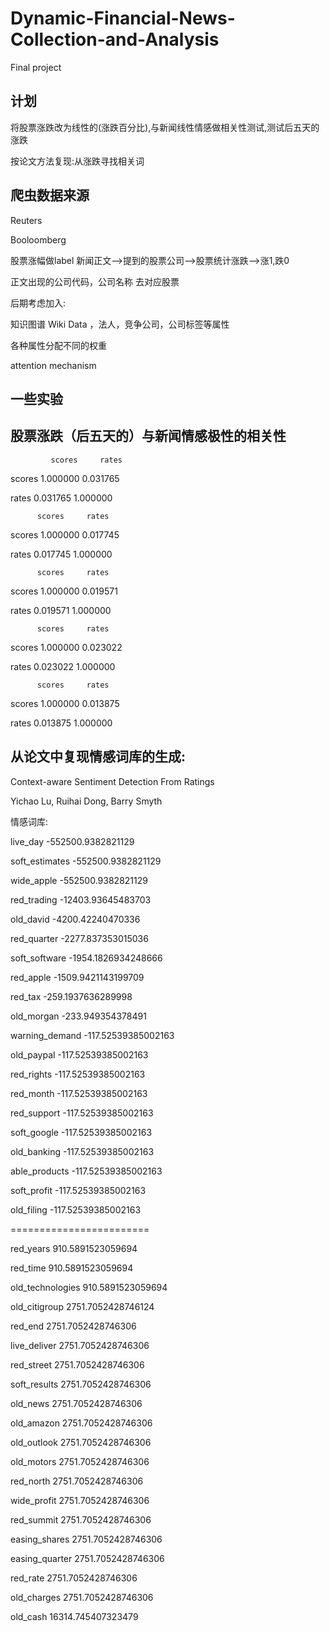 # Dynamic-Financial-News-Collection-and-Analysis
Final project

## 计划

将股票涨跌改为线性的(涨跌百分比),与新闻线性情感做相关性测试,测试后五天的涨跌


按论文方法复现:从涨跌寻找相关词


## 爬虫数据来源

Reuters 

Booloomberg


股票涨幅做label  新闻正文-->提到的股票公司-->股票统计涨跌-->涨1,跌0


正文出现的公司代码，公司名称 去对应股票


后期考虑加入:


知识图谱 Wiki Data ，法人，竞争公司，公司标签等属性


各种属性分配不同的权重


attention mechanism


## 一些实验
## 股票涨跌（后五天的）与新闻情感极性的相关性
   
             scores     rates

scores  1.000000  0.031765

rates   0.031765  1.000000

          scores     rates

scores  1.000000  0.017745

rates   0.017745  1.000000

          scores     rates

scores  1.000000  0.019571

rates   0.019571  1.000000

          scores     rates

scores  1.000000  0.023022

rates   0.023022  1.000000

          scores     rates

scores  1.000000  0.013875

rates   0.013875  1.000000


## 从论文中复现情感词库的生成: 

Context-aware Sentiment Detection From Ratings

Yichao Lu, Ruihai Dong, Barry Smyth


情感词库:

live_day -552500.9382821129

soft_estimates -552500.9382821129

wide_apple -552500.9382821129

red_trading -12403.93645483703

old_david -4200.42240470336

red_quarter -2277.837353015036

soft_software -1954.1826934248666

red_apple -1509.9421143199709

red_tax -259.1937636289998

old_morgan -233.949354378491

warning_demand -117.52539385002163

old_paypal -117.52539385002163

red_rights -117.52539385002163

red_month -117.52539385002163

red_support -117.52539385002163

soft_google -117.52539385002163

old_banking -117.52539385002163

able_products -117.52539385002163

soft_profit -117.52539385002163

old_filing -117.52539385002163

========================

red_years 910.5891523059694

red_time 910.5891523059694

old_technologies 910.5891523059694

old_citigroup 2751.7052428746124

red_end 2751.7052428746306

live_deliver 2751.7052428746306

red_street 2751.7052428746306

soft_results 2751.7052428746306

old_news 2751.7052428746306

old_amazon 2751.7052428746306

old_outlook 2751.7052428746306

old_motors 2751.7052428746306

red_north 2751.7052428746306

wide_profit 2751.7052428746306

red_summit 2751.7052428746306

easing_shares 2751.7052428746306

easing_quarter 2751.7052428746306

red_rate 2751.7052428746306

old_charges 2751.7052428746306

old_cash 16314.745407323479
